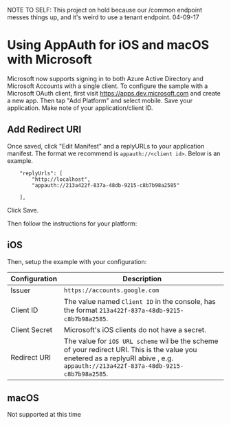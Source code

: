 NOTE TO SELF: This project on hold because our /common endpoint messes things up, and it's weird to use a tenant endpoint. 04-09-17

# Using AppAuth for iOS and macOS with Microsoft

Microsoft now supports signing in to both Azure Active Directory and Microsoft Accounts with a single client. To configure the sample with a Microsoft OAuth client, first visit
https://apps.dev.microsoft.com and create a
new app. Then tap "Add Platform" and select mobile. Save your application. Make note of your application/client ID.

## Add Redirect URI

Once saved, click "Edit Manifest" and a replyURLs to your application manifest. The format we recommend is `appauth://<client id>`. Below is an example.

```
    "replyUrls": [
        "http://localhost",
        "appauth://213a422f-837a-48db-9215-c8b7b98a2585"
        
    ],
```
Click Save.

Then follow the instructions for your platform:

## iOS

Then, setup the example with your configuration:

| Configuration | Description      |
|---------------|------------------|
| Issuer        | `https://accounts.google.com`|
| Client ID     | The value named `Client ID` in the console, has the format `213a422f-837a-48db-9215-c8b7b98a2585`.|
| Client Secret | Microsoft's iOS clients do not have a secret.|
| Redirect URI  | The value for `iOS URL scheme` wil be the scheme of your redirect URI. This is the value you enetered as a replyuRI abive , e.g. `appauth://213a422f-837a-48db-9215-c8b7b98a2585`.| 

## macOS

Not supported at this time
